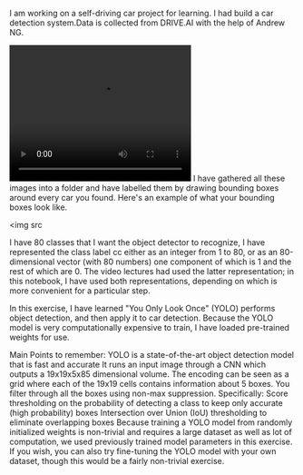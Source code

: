 I am working on a self-driving car project for learning. I had build a car detection system.Data is  collected from DRIVE.AI with the help of Andrew NG. 

 <video width="320" height="240" controls>
  <source src="movie.mp4" type="video/mp4">
  <source src="movie.ogg" type="video/ogg">
Your browser does not support the video tag.
</video> 
I have gathered all these images into a folder and have labelled them by drawing bounding boxes around every car you found. Here's an example of what your bounding boxes look like.

<img src

I have 80 classes that I want the object detector to recognize, I have represented the class label cc either as an integer from 1 to 80, or as an 80-dimensional vector (with 80 numbers) one component of which is 1 and the rest of which are 0. The video lectures had used the latter representation; in this notebook, I have used both representations, depending on which is more convenient for a particular step.

In this exercise, I have learned "You Only Look Once" (YOLO) performs object detection, and then apply it to car detection. Because the YOLO model is very computationally expensive to train, I have loaded pre-trained weights for  use. 


Main Points to remember:
    YOLO is a state-of-the-art object detection model that is fast and accurate
    It runs an input image through a CNN which outputs a 19x19x5x85 dimensional volume.
    The encoding can be seen as a grid where each of the 19x19 cells contains information about 5 boxes.
    You filter through all the boxes using non-max suppression. Specifically:
        Score thresholding on the probability of detecting a class to keep only accurate (high probability) boxes
        Intersection over Union (IoU) thresholding to eliminate overlapping boxes
    Because training a YOLO model from randomly initialized weights is non-trivial and requires a large dataset as well as lot of computation, we used previously trained model parameters in this exercise. If you wish, you can also try fine-tuning the YOLO model with your own dataset, though this would be a fairly non-trivial exercise.

